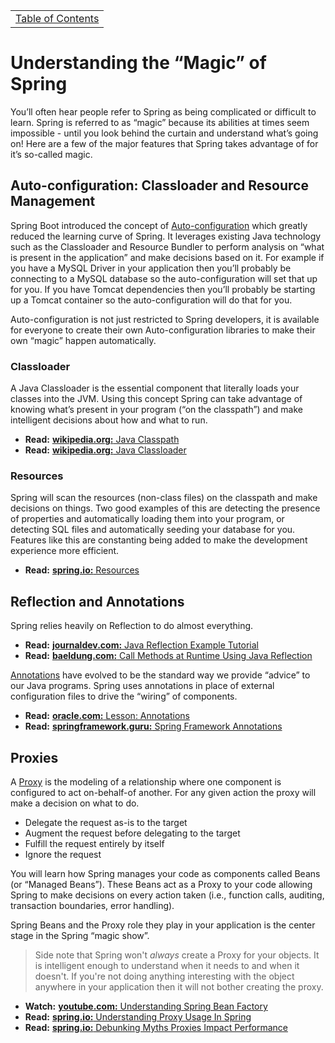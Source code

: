 <table><tr><td><a href="https://github.com/JahnelGroup/journey-through-spring">Table of Contents</a></td></tr></table>

Understanding the “Magic” of Spring
======
You’ll often hear people refer to Spring as being complicated or difficult to learn. Spring is referred to as “magic” because its abilities at times seem impossible - until you look behind the curtain and understand what’s going on! Here are a few of the major features that Spring takes advantage of for it’s so-called magic.

## Auto-configuration: Classloader and Resource Management
Spring Boot introduced the concept of [Auto-configuration](https://docs.spring.io/spring-boot/docs/current/reference/html/using-boot-auto-configuration.html) which greatly reduced the learning curve of Spring. It leverages existing Java technology such as the Classloader and Resource Bundler to perform analysis on “what is present in the application” and make decisions based on it. For example if you have a MySQL Driver in your application then you’ll probably be connecting to a MySQL database so the auto-configuration will set that up for you. If you have Tomcat dependencies then you’ll probably be starting up a Tomcat container so the auto-configuration will do that for you. 

Auto-configuration is not just restricted to Spring developers, it is available for everyone to create their own Auto-configuration libraries to make their own “magic” happen automatically. 

### Classloader
A Java Classloader is the essential component that literally loads your classes into the JVM. Using this concept Spring can take advantage of knowing what’s present in your program (“on the classpath”) and make intelligent decisions about how and what to run. 

* **Read:** [**wikipedia.org:** Java Classpath](https://en.wikipedia.org/wiki/Classpath_(Java))
* **Read:** [**wikipedia.org:** Java Classloader](https://en.wikipedia.org/wiki/Java_Classloader)

### Resources
Spring will scan the resources (non-class files) on the classpath and make decisions on things. Two good examples of this are detecting the presence of properties and automatically loading them into your program, or detecting SQL files and automatically seeding your database for you. Features like this are constanting being added to make the development experience more efficient.

* **Read:** [**spring.io:** Resources](https://docs.spring.io/spring/docs/3.2.x/spring-framework-reference/html/resources.html#resources)

## Reflection and Annotations
Spring relies heavily on Reflection to do almost everything. 

* **Read:** [**journaldev.com:** Java Reflection Example Tutorial](https://www.journaldev.com/1789/java-reflection-example-tutorial)
* **Read:** [**baeldung.com:** Call Methods at Runtime Using Java Reflection](http://www.baeldung.com/java-method-reflection)

[Annotations](https://en.wikipedia.org/wiki/Java_annotation) have evolved to be the standard way we provide “advice” to our Java programs. Spring uses annotations in place of external configuration files to drive the “wiring” of components. 

* **Read:** [**oracle.com:** Lesson: Annotations](https://docs.oracle.com/javase/tutorial/java/annotations/)
* **Read:** [**springframework.guru:** Spring Framework Annotations](https://springframework.guru/spring-framework-annotations/)

## Proxies
A [Proxy](https://en.wikipedia.org/wiki/Proxy) is the modeling of a relationship where one component is configured to act on-behalf-of another. For any given action the proxy will make a decision on what to do.

* Delegate the request as-is to the target
* Augment the request before delegating to the target
* Fulfill the request entirely by itself
* Ignore the request

You will learn how Spring manages your code as components called Beans (or “Managed Beans”). These Beans act as a Proxy to your code allowing Spring to make decisions on every action taken (i.e., function calls, auditing, transaction boundaries, error handling).

Spring Beans and the Proxy role they play in your application is the center stage in the Spring “magic show”.

> Side note that Spring won't *always* create a Proxy for your objects. It is intelligent enough to understand when it needs to and when it doesn't. If you're not doing anything interesting with the object anywhere in your application then it will not bother creating the proxy.

* **Watch:** [**youtube.com:** Understanding Spring Bean Factory](https://www.youtube.com/watch?v=xlWwMSu5I70)
* **Read:** [**spring.io:** Understanding Proxy Usage In Spring](https://spring.io/blog/2012/05/23/transactions-caching-and-aop-understanding-proxy-usage-in-spring)
* **Read:** [**spring.io:** Debunking Myths Proxies Impact Performance](https://spring.io/blog/2007/07/19/debunking-myths-proxies-impact-performance/)
